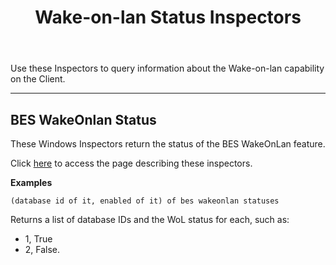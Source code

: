 ﻿---
title: Wake-on-lan Status Inspectors
---

Use these Inspectors to query information about the Wake-on-lan capability on the Client.

---

## BES WakeOnlan Status

These Windows Inspectors return the status of the BES WakeOnLan feature.

Click [here](/relevance/reference/bes-wakeonlan-status.html) to access the page describing these inspectors.

**Examples**

```relevance
(database id of it, enabled of it) of bes wakeonlan statuses
```

Returns a list of database IDs and the WoL status for each, such as: 
* 1, True 
* 2, False.

